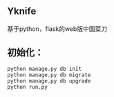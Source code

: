 ## Yknife
基于python，flask的web版中国菜刀

## 初始化：
```
python manage.py db init
python manage.py db migrate
python manage.py db upgrade
python run.py
```